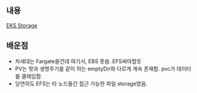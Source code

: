 ## 내용

[EKS Storage]()

## 배운점

- 차세대는 Fargate쓸건데 여기서, EBS 못씀. EFS써야할듯
- PV는 팟과 생명주기를 같이 하는 emptyDir와 다르게 계속 존재함. pvc가 데이터를 클레임함.
- 당연히도 EFS는 타 노드들간 접근 가능한 파일 storage였음.
